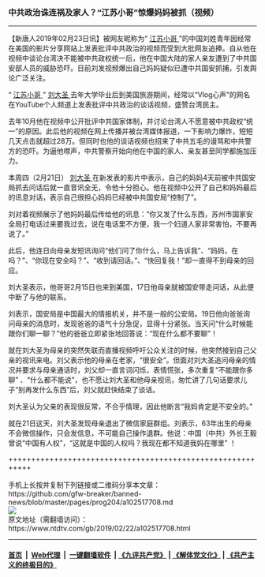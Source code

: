### 中共政治诛连祸及家人？“江苏小哥”惊爆妈妈被抓（视频）
------------------------

<div class="post_content">
 <p>
  【新唐人2019年02月23日讯】被网友昵称为“
  <a href="https://www.ntdtv.com/gb/江苏小哥.htm">
   江苏小哥
  </a>
  ”的中国刘姓青年因经常在美国的影片分享网站上发表批评中共政治的视频而受到大批网友追捧。自从他在视频中谈论台湾决不能被中共政权统一后，他在中国大陆的家人亲友遭到了中共国安部人员的威胁恐吓。日前刘发视频爆出自己妈妈疑似已遭中共国安抓捕，引发舆论广泛关注。
 </p>
 <p>
  “
  <a href="https://www.ntdtv.com/gb/江苏小哥.htm">
   江苏小哥
  </a>
  ”
  <a href="https://www.ntdtv.com/gb/刘大圣.htm">
   刘大圣
  </a>
  去年大学毕业后到美国旅游期间，经常以“Vlog心声”的网名在YouTube个人频道上发表批评中共政治的谈话视频，盛赞台湾民主。
 </p>
 <p>
  去年10月他在视频中公开批评中共国家体制，并讨论台湾人不愿意被中共政权“统一”的原因。此后他的视频在网上传播并被台湾媒体报道，一下影响力爆炸，短短几天点击就超过28万。但同时也他的谈话视频也招来了中共五毛的谩骂和中共警方的恐吓。为逼他噤声，中共警察开始向他在中国的家人、亲友甚至同学都施加压力。
 </p>
 <p>
  本周四（2月21日）
  <a href="https://www.ntdtv.com/gb/刘大圣.htm">
   刘大圣
  </a>
  在新发表的影片中表示，自己的妈妈4天前被中共国安局抓去问话后就一直音讯全无，令他十分担心。他在视频中公开了自己和妈妈最后的讯息对话，表示自己很担心妈妈已经被中共国安局“控制了”。
 </p>
 <p>
  刘对着视频展示了他妈妈最后传给他的讯息：“你又发了什么东西，苏州市国家安全局打电话过来要我过去，说在电话里不方便，我一个妇道人家非常害怕，不要再说了。”
 </p>
 <p>
  此后，他连日向母亲发短讯询问“他们问了你什么，马上告诉我”、“妈妈，在吗？”、“你现在安全吗？”、“收到请回话。”、“快回复我！”却一直得不到母亲的回应。
 </p>
 <p>
  刘大圣表示，他哥哥2月15日也来到美国，17日他母亲就被国安带走问话，从此便中断了与他的联系。
 </p>
 <p>
  刘表示，国安局是中国最大的情报机关，并不是一般的公安局。19日他向爸爸询问母亲的消息时，发现爸爸的语气十分急促，显得十分紧张。当天问“什么时候能跟你们聊一聊？”他的爸爸立即紧张地回答说：“现在什么都不要聊”！
 </p>
 <p>
  就在刘大圣为母亲的突然失联而直播视频呼吁公众关注的时候，他突然接到自己父亲的视讯来电。刘父表示他的母亲在老家，“很安全”。但面对刘大圣追问母亲的情况并要求与母亲通话时，刘父却一直言词闪烁，表情慌张，多次重复“不能跟你多聊” 、“什么都不能说”，也不愿让刘大圣和他母亲视讯，匆忙讲了几句话要求儿子“别再发什么东西”后，刘父就赶快结束了谈话。
 </p>
 <p>
  刘大圣认为父亲的表现很反常，不合乎情理，因此他断言“我妈肯定是不安全的。”
 </p>
 <p>
  就在21日这天，刘大圣发现母亲退出了微信家庭群组。刘表示，63年出生的母亲不会微信操作，只会发信息，不可能自己操作退群。他说：中国（中共）外长王毅曾说“中国有人权”，“这就是中国的人权吗？我现在都不知道我妈在哪里” ！
 </p>
</div>
+++++++++++++++++++++++++++++++++++++++++++++++++++++++++++<br/><br/>
手机上长按并复制下列链接或二维码分享本文章：<br/>
https://github.com/gfw-breaker/banned-news/blob/master/pages/prog204/a102517708.md <br/>
<a href='https://github.com/gfw-breaker/banned-news/blob/master/pages/prog204/a102517708.md'><img src='https://github.com/gfw-breaker/banned-news/blob/master/pages/prog204/a102517708.md.png'/></a> <br/>
原文地址（需翻墙访问）：https://www.ntdtv.com/gb/2019/02/22/a102517708.html


------------------------
#### [首页](https://github.com/gfw-breaker/banned-news/blob/master/README.md) &nbsp;|&nbsp; [Web代理](https://github.com/labour-camp/helloworld) &nbsp;|&nbsp; [一键翻墙软件](https://github.com/gfw-breaker/nogfw/blob/master/README.md) &nbsp;| [《九评共产党》](https://github.com/gfw-breaker/9ping.md/blob/master/README.md#九评之一评共产党是什么) | [《解体党文化》](https://github.com/gfw-breaker/jtdwh.md/blob/master/README.md) | [《共产主义的终极目的》](https://github.com/gfw-breaker/gczydzjmd.md/blob/master/README.md)

